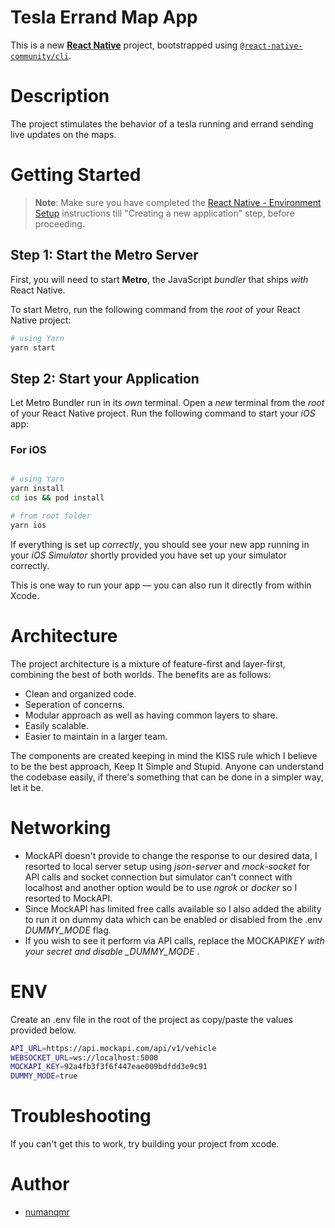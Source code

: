 # Tesla Errand Map App

This is a new [**React Native**](https://reactnative.dev) project, bootstrapped using [`@react-native-community/cli`](https://github.com/react-native-community/cli).

# Description

The project stimulates the behavior of a tesla running and errand sending live updates on the maps.

# Getting Started

> **Note**: Make sure you have completed the [React Native - Environment Setup](https://reactnative.dev/docs/environment-setup) instructions till "Creating a new application" step, before proceeding.

## Step 1: Start the Metro Server

First, you will need to start **Metro**, the JavaScript _bundler_ that ships _with_ React Native.

To start Metro, run the following command from the _root_ of your React Native project:

```bash
# using Yarn
yarn start
```

## Step 2: Start your Application

Let Metro Bundler run in its _own_ terminal. Open a _new_ terminal from the _root_ of your React Native project. Run the following command to start your _iOS_ app:

### For iOS

```bash

# using Yarn
yarn install
cd ios && pod install

# from root folder
yarn ios
```

If everything is set up _correctly_, you should see your new app running in your _iOS Simulator_ shortly provided you have set up your simulator correctly.

This is one way to run your app — you can also run it directly from within Xcode.

# Architecture

The project architecture is a mixture of feature-first and layer-first, combining the best of both worlds. The benefits are as follows:

- Clean and organized code.
- Seperation of concerns.
- Modular approach as well as having common layers to share.
- Easily scalable.
- Easier to maintain in a larger team.

The components are created keeping in mind the KISS rule which I believe to be the best approach, Keep It Simple and Stupid.
Anyone can understand the codebase easily, if there's something that can be done in a simpler way, let it be.

# Networking

- MockAPI doesn't provide to change the response to our desired data, I resorted to local server setup using _json-server_ and _mock-socket_ for API calls and socket connection but simulator can't connect with localhost and another option would be to use _ngrok_ or _docker_ so I resorted to MockAPI.
- Since MockAPI has limited free calls available so I also added the ability to run it on dummy data which can be enabled or disabled from the .env _DUMMY_MODE_ flag.
- If you wish to see it perform via API calls, replace the MOCKAPI*KEY with your secret and disable \_DUMMY_MODE* .

# ENV

Create an .env file in the root of the project as copy/paste the values provided below.

```bash
API_URL=https://api.mockapi.com/api/v1/vehicle
WEBSOCKET_URL=ws://localhost:5000
MOCKAPI_KEY=92a4fb3f3f6f447eae009bdfdd3e9c91
DUMMY_MODE=true
```

# Troubleshooting

If you can't get this to work, try building your project from xcode.

# Author

- [numanqmr](https://github.com/numanqmr)
